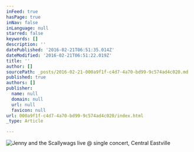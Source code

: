```yaml
---
inFeed: true
hasPage: true
inNav: false
inLanguage: null
starred: false
keywords: []
description: ''
datePublished: '2016-02-21T06:51:35.014Z'
dateModified: '2016-02-21T06:51:22.019Z'
title: ''
author: []
sourcePath: _posts/2016-02-21-000a9f1f-c4d7-4a70-bd99-9c574ad4c020.md
published: true
authors: []
publisher:
  name: null
  domain: null
  url: null
  favicon: null
url: 000a9f1f-c4d7-4a70-bd99-9c574ad4c020/index.html
_type: Article

---
```

![Jenny and the Scallywags live @ single concert, Central Eastville](https://s3-us-west-2.amazonaws.com/the-grid-img/p/306ed566e391fa15880c992ce62ceb598f19d2da.jpg)